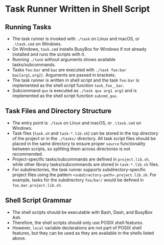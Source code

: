 # Task Runner Written in Shell Script

## Running Tasks

* The task runner is invoked with `./task` on Linux and macOS, or `.\task.cmd` on Windows.
* On Windows, `task.cmd` installs BusyBox for Windows if not already installed and runs the scripts with it.
* Running `./task` without arguments shows available tasks/subcommands.
* Tasks `foo:bar` and `baz` are executed with `./task foo:bar baz[arg1,arg2]`. Arguments are passed in brackets.
* The task runner is written in shell script and the task `foo:bar` is implemented as the shell script function `task_foo__bar`.
* Subcommand `qux` is executed as `./task qux arg1 arg2` and is implemented as the shell script function `subcmd_qux`.

## Task Files and Directory Structure

* The entry point is `./task` on Linux and macOS, or `.\task.cmd` on Windows.
* Task files (`task.sh` and `task-*.lib.sh`) can be stored in the top directory of the project or in the `./tasks/` directory. All task script files should be placed in the same directory to ensure proper `source` functionality between scripts, so splitting them across directories is not recommended.
* Project-specific tasks/subcommands are defined in `project.lib.sh`, while other library tasks/subcommands are stored in `task-*.lib.sh` files.
* For subdirectories, the task runner supports subdirectory-specific project files using the pattern `<subdirectory-path>.project.lib.sh`. For example, tasks for the subdirectory `foo/bar/` would be defined in `foo.bar.project.lib.sh`.

## Shell Script Grammar

* The shell scripts should be executable with Bash, Dash, and BusyBox Ash.
* Therefore, the shell scripts should only use POSIX shell features.
* However, `local` variable declarations are not part of POSIX shell features, but they can be used as they are available in the shells listed above.
